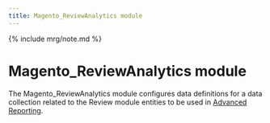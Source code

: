```yaml
---
title: Magento_ReviewAnalytics module
---
```


{% include mrg/note.md %}

# Magento_ReviewAnalytics module

The Magento_ReviewAnalytics module configures data definitions for a data collection related to the Review module entities to be used in [Advanced Reporting](https://devdocs.magento.com/guides/v2.2/advanced-reporting/modules.html).
